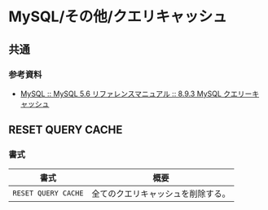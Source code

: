 # MySQL/その他/クエリキャッシュ

## 共通

### 参考資料

- [MySQL :: MySQL 5.6 リファレンスマニュアル :: 8.9.3 MySQL クエリーキャッシュ](https://dev.mysql.com/doc/refman/5.6/ja/query-cache.html)

## RESET QUERY CACHE

### 書式

| 書式                | 概要                               |
| ------------------- | ---------------------------------- |
| `RESET QUERY CACHE` | 全てのクエリキャッシュを削除する。 |
